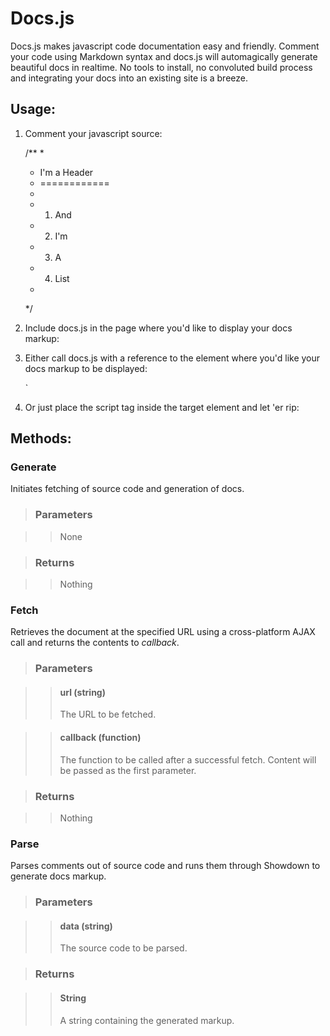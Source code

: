 # Docs.js

Docs.js makes javascript code documentation easy and friendly. Comment your code using Markdown syntax and
docs.js will automagically generate beautiful docs in realtime. No tools to install, no convoluted build
process and integrating your docs into an existing site is a breeze.

## Usage:

1) Comment your javascript source:

    /**
     *
     * I'm a Header
     * ============
     *
     * 1) And
     * 2) I'm
     * 3) A
     * 4) List
     *
     */

2) Include docs.js in the page where you'd like to display your docs markup:

    <script type="text/javascript" src="docs.js"></script>

3) Either call docs.js with a reference to the element where you'd like
   your docs markup to be displayed:

    <div id="docs"></div>

    <script type="text/javascript">
      new docs("your.js", document.getElementById("docs")).generate();
    </script>`

4) Or just place the script tag inside the target element and let 'er rip:

    <div id="docs">
      <script type="text/javascript">
        new docs("your.js").generate();
      </script>
    </div>

## Methods:

### Generate

Initiates fetching of source code and generation of docs.

> ### Parameters

>> None

> ### Returns

>> Nothing

### Fetch

Retrieves the document at the specified URL using a cross-platform AJAX call and returns
the contents to *callback*.

> ### Parameters

>> #### **url** (string)
>> The URL to be fetched.

>> #### **callback** (function)
>> The function to be called after a successful fetch. Content will be 
>> passed as the first parameter.

> ### Returns

>> Nothing

### Parse

Parses comments out of source code and runs them through Showdown to generate docs markup.

> ### Parameters

>> #### **data** (string)
>> The source code to be parsed.

> ### Returns

>> #### **String**
>> A string containing the generated markup.